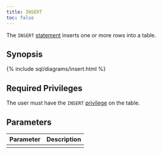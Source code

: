 ```yaml
---
title: INSERT
toc: false
---
```


The `INSERT` [statement](sql-statements.html) inserts one or more rows into a table.

<div id="toc"></div>

## Synopsis

{% include sql/diagrams/insert.html %}

## Required Privileges

The user must have the `INSERT` [privilege](privileges.html) on the table. 

## Parameters

| Parameter | Description |
|-----------|-------------|
|  |  |
